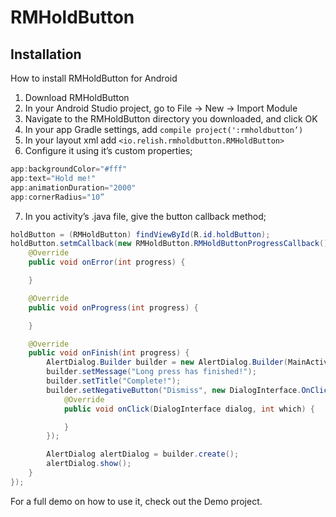 # RMHoldButton

## Installation

How to install RMHoldButton for Android

1) Download RMHoldButton
2) In your Android Studio project, go to File -> New -> Import Module
3) Navigate to the RMHoldButton directory you downloaded, and click OK
4) In your app Gradle settings, add `compile project(':rmholdbutton’)`
5) In your layout xml add `<io.relish.rmholdbutton.RMHoldButton>`
6) Configure it using it’s custom properties;
```java
app:backgroundColor="#fff"
app:text="Hold me!"
app:animationDuration="2000"
app:cornerRadius="10”
```

7) In you activity’s .java file, give the button callback method;
```java
holdButton = (RMHoldButton) findViewById(R.id.holdButton);
holdButton.setmCallback(new RMHoldButton.RMHoldButtonProgressCallback() {
    @Override
    public void onError(int progress) {

    }

    @Override
    public void onProgress(int progress) {

    }

    @Override
    public void onFinish(int progress) {
        AlertDialog.Builder builder = new AlertDialog.Builder(MainActivity.this);
        builder.setMessage("Long press has finished!");
        builder.setTitle("Complete!");
        builder.setNegativeButton("Dismiss", new DialogInterface.OnClickListener() {
            @Override
            public void onClick(DialogInterface dialog, int which) {

            }
        });

        AlertDialog alertDialog = builder.create();
        alertDialog.show();
    }
});
```

For a full demo on how to use it, check out the Demo project.
